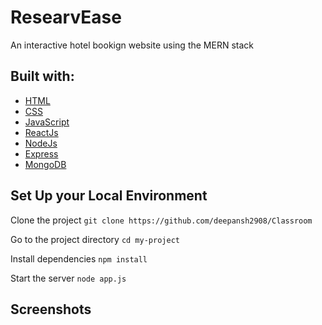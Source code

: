 # ResearvEase
An interactive hotel bookign website using the MERN stack

## Built with:
- [HTML](https://www.w3schools.com/html/)
- [CSS](https://www.w3schools.com/css/)
- [JavaScript](https://www.w3schools.com/js/)
- [ReactJs](https://react.dev/)
- [NodeJs](https://nodejs.org/en/)
- [Express](https://expressjs.com/)
- [MongoDB](https://www.mongodb.com/)

## Set Up your Local Environment
Clone the project
`git clone https://github.com/deepansh2908/Classroom`

Go to the project directory
`cd my-project`

Install dependencies
`npm install`

Start the server
`node app.js`

## Screenshots
